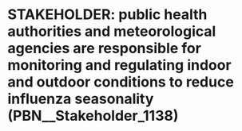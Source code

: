 # STAKEHOLDER: __public health authorities and meteorological agencies are responsible for monitoring and regulating indoor and outdoor conditions to reduce influenza seasonality__ (PBN__Stakeholder_1138)

